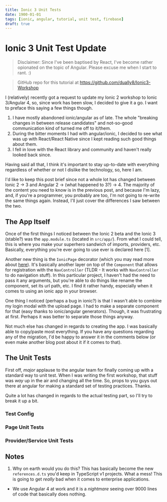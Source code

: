 ```yaml
---
title: Ionic 3 Unit Tests
date: 1900-01-01
tags: [ionic, angular, tutorial, unit test, firebase]
draft: true
---
```


# Ionic 3 Unit Test Update

> Disclaimer: Since I've been baptised by React, I've become rather opionated on the topic of Angular. Please excuse me when I start to rant. :)

> GitHub repo for this tutorial at https://github.com/dually8/Ionic3-Workshop

I (relatively) recently got a request to update my Ionic 2 workshop to Ionic 3/Angular 4, so, since work has been slow,
I decided to give it a go. I want to preface this saying a few things though.

1. I have mostly abandoned ionic/angular as of late. The whole "breaking changes in between release candidates" and not-so-good communication kind of turned me off to it/them.
2. During the bitter moments I had with angular/ionic, I decided to see what was up with React/React Native since I kept reading such good things about them.
3. I fell in love with the React library and community and haven't really looked back since.

Having said all that, I think it's important to stay up-to-date with everything regardless of whether or not I dislike the technology, so, here I am.

I'd like to keep this post brief since not a whole lot has changed between Ionic 2 -> 3 and Angular 2 -> (what happened to 3?) -> 4. The majority of the content you need to know is in the previous post, and because I'm lazy, and, if you're a programmer, you probably are too, I'm not going to re-write the same things again. Instead, I'll just cover the differences I saw between the two.

## The App Itself

Once of the first things I noticed between the Ionic 2 beta and the Ionic 3 (stable?) was the `app.module.ts` (located in `src/app/`). From what I could tell, this is where you make your superhero sandwich of imports, providers, etc. Basically, everything you're ever going to use ever is declared here [1].

Another new thing is the `IonicPage` decorator (which you may read more about [here](https://ionicframework.com/docs/api/navigation/IonicPage/)). It's basically another layer on top of the `Component` that allows for registration with the `NavController` (TLDR - It works with `NavController` to do navigation stuff). In this particular project, I haven't had the need to pass it any arguments, but you're able to do things like rename the component, set its url path, etc. I find it rather handy, especially when it comes to using an ionic app in your browser.

One thing I noticed (perhaps a bug in ionic?) is that I wasn't able to combine my login modal with the upload page. I had to make a separate component for that (easy thanks to ionic/angular generators). Though, it was frustrating at first. Perhaps it was better to separate those things anyway.

Not much else has changed in regards to creating the app. I was basically able to copy/paste most everything. If you have any questions regarding any of the migration, I'd be happy to answer it in the comments below (or even make another blog post about it if it comes to that).

## The Unit Tests

First off, _major_ applause to the angular team for finally coming up with a standard way to unit test. When I was writing the first workshop, that stuff was _way_ up in the air and changing all the time. So, props to you guys out there at angular for making a standard set of testing practices. Thanks.

Quite a lot has changed in regards to the actual testing part, so I'll try to break it up a bit.

### Test Config



### Page Unit Tests

### Provider/Service Unit Tests

## Notes

1. Why on earth would you do this? This has basically become the new `references.d.ts` you'd keep in TypeScript v1 projects. What a mess! This is going to get _really_ bad when it comes to enterprise applications.
  - We use Angular 4 at work and it is a _nightmare_ seeing over 9000 lines of code that basically does nothing.